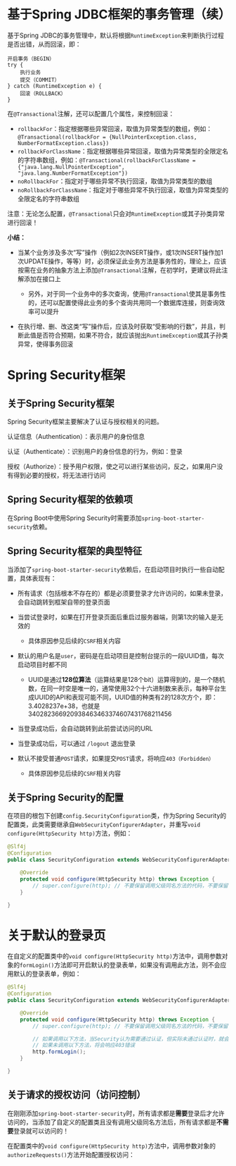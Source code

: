 # 基于Spring JDBC框架的事务管理（续）

基于Spring JDBC的事务管理中，默认将根据`RuntimeException`来判断执行过程是否出错，从而回滚，即：

```
开启事务（BEGIN）
try {
	执行业务
	提交（COMMIT）
} catch (RuntimeException e) {
	回滚（ROLLBACK）
}
```

在`@Transactional`注解，还可以配置几个属性，来控制回滚：

- `rollbackFor`：指定根据哪些异常回滚，取值为异常类型的数组，例如：`@Transactional(rollbackFor = {NullPointerException.class, NumberFormatException.class})`
- `rollbackForClassName`：指定根据哪些异常回滚，取值为异常类型的全限定名的字符串数组，例如：`@Transactional(rollbackForClassName = {"java.lang.NullPointerException", "java.lang.NumberFormatException"})`
- `noRollbackFor`：指定对于哪些异常不执行回滚，取值为异常类型的数组
- `noRollbackForClassName`：指定对于哪些异常不执行回滚，取值为异常类型的全限定名的字符串数组

注意：无论怎么配置，`@Transactional`只会对`RuntimeException`或其子孙类异常进行回滚！

**小结：**

- 当某个业务涉及多次“写”操作（例如2次INSERT操作，或1次INSERT操作加1次UPDATE操作，等等）时，必须保证此业务方法是事务性的，理论上，应该按需在业务的抽象方法上添加`@Transactional`注解，在初学时，更建议将此注解添加在接口上
  - 另外，对于同一个业务中的多次查询，使用`@Transactional`使其是事务性的，还可以配置使得此业务的多个查询共用同一个数据库连接，则查询效率可以提升

- 在执行增、删、改这类“写”操作后，应该及时获取“受影响的行数”，并且，判断此值是否符合预期，如果不符合，就应该抛出`RuntimeException`或其子孙类异常，使得事务回滚

# Spring Security框架

## 关于Spring Security框架

Spring Security框架主要解决了认证与授权相关的问题。

认证信息（Authentication）：表示用户的身份信息

认证（Authenticate）：识别用户的身份信息的行为，例如：登录

授权（Authorize）：授予用户权限，使之可以进行某些访问，反之，如果用户没有得到必要的授权，将无法进行访问

## Spring Security框架的依赖项

在Spring Boot中使用Spring Security时需要添加`spring-boot-starter-security`依赖。

## Spring Security框架的典型特征

当添加了`spring-boot-starter-security`依赖后，在启动项目时执行一些自动配置，具体表现有：

- 所有请求（包括根本不存在的）都是必须要登录才允许访问的，如果未登录，会自动跳转到框架自带的登录页面
- 当尝试登录时，如果在打开登录页面后重启过服务器端，则第1次的输入是无效的
  - 具体原因参见后续的`CSRF`相关内容
- 默认的用户名是`user`，密码是在启动项目是控制台提示的一段UUID值，每次启动项目时都不同
  - UUID是通过**128位算法**（运算结果是128个bit）运算得到的，是一个随机数，在同一时空是唯一的，通常使用32个十六进制数来表示，每种平台生成UUID的API和表现可能不同，UUID值的种类有2的128次方个，即：3.4028237e+38，也就是340282366920938463463374607431768211456

- 当登录成功后，会自动跳转到此前尝试访问的URL
- 当登录成功后，可以通过 `/logout` 退出登录
- 默认不接受普通`POST`请求，如果提交`POST`请求，将响应`403（Forbidden）`
  - 具体原因参见后续的`CSRF`相关内容

## 关于Spring Security的配置

在项目的根包下创建`config.SecurityConfiguration`类，作为Spring Security的配置类，此类需要继承自`WebSecurityConfigurerAdapter`，并重写`void configure(HttpSecurity http)`方法，例如：

```java
@Slf4j
@Configuration
public class SecurityConfiguration extends WebSecurityConfigurerAdapter {

    @Override
    protected void configure(HttpSecurity http) throws Exception {
        // super.configure(http); // 不要保留调用父级同名方法的代码，不要保留！不要保留！不要保留！
    }

}
```

# 关于默认的登录页

在自定义的配置类中的`void configure(HttpSecurity http)`方法中，调用参数对象的`formLogin()`方法即可开启默认的登录表单，如果没有调用此方法，则不会应用默认的登录表单，例如：

```java
@Slf4j
@Configuration
public class SecurityConfiguration extends WebSecurityConfigurerAdapter {

    @Override
    protected void configure(HttpSecurity http) throws Exception {
        // super.configure(http); // 不要保留调用父级同名方法的代码，不要保留！不要保留！不要保留！

        // 如果调用以下方法，当Security认为需要通过认证，但实际未通过认证时，就会跳转到登录页面
        // 如果未调用以下方法，将会响应403错误
        http.formLogin();
    }

}
```

## 关于请求的授权访问（访问控制）

在刚刚添加`spring-boot-starter-security`时，所有请求都是**需要**登录后才允许访问的，当添加了自定义的配置类且没有调用父级同名方法后，所有请求都是**不需要**登录就可以访问的！

在配置类中的`void configure(HttpSecurity http)`方法中，调用参数对象的`authorizeRequests()`方法开始配置授权访问：

```java
```









